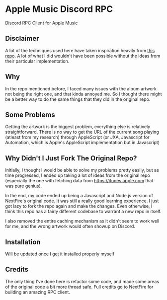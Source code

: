 # Apple Music Discord RPC

Discord RPC Client for Apple Music

## Disclaimer

A lot of the techniques used here have taken inspiration heavily from [this repo](https://github.com/NextFire/apple-music-discord-rpc). A lot of what I did wouldn't have been possible without the ideas from their particular implementation.

## Why

In the repo mentioned before, I faced many issues with the album artwork not being the right one, and that kinda annoyed me. So I thought there might be a better way to do the same things that they did in the original repo.

## Some Problems

Getting the artwork is the biggest problem, everything else is relatively straightforward. There is no way to get the URL of the current song playing (atleast from my research) through AppleScript (or JXA, Javascript for Automation, which is Apple's AppleScript implementation but in Javascript)

## Why Didn't I Just Fork The Original Repo?

Initially, I thought I would be able to solve my problems pretty easily, but as time progressed, I ended up taking a lot of ideas from the original repo (especially the one with fetching data from https://itunes.apple.com that was pure genius).

In the end, my code ended up being a Javascript and Node.js version of NextFire's original code. It was still a really good learning experience. I just got lazy to fork the repo again and make the changes. Even otherwise, I think this repo has a fairly different codebase to warrant a new repo in itself.

I also removed the entire caching mechanism as it didn't seem to work well for me, and the wrong artwork would often showup on Discord.

## Installation

Will be updated once I get it installed properly myself

## Credits

The only thing I've done here is refactor some code, and made some areas of the original code a bit more thread safe. Full credits go to NextFire for building an amazing RPC client.
